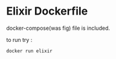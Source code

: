 Elixir Dockerfile
=================

docker-compose(was fig) file is included.

to run try :

`docker run elixir`
